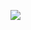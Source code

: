 
[![](https://www.balena.io/deploy.png)](https://dashboard.balena-cloud.com/deploy?repoUrl=https://github.com/nikolarobottesla/helium)
